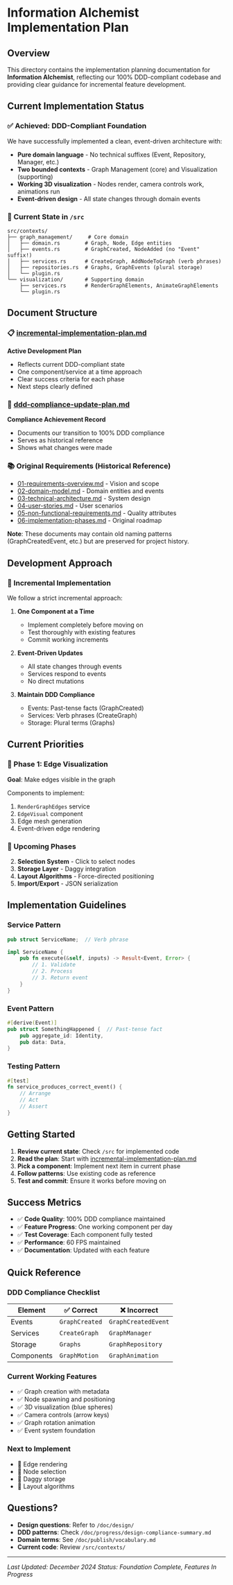 # Information Alchemist Implementation Plan

## Overview

This directory contains the implementation planning documentation for **Information Alchemist**, reflecting our 100% DDD-compliant codebase and providing clear guidance for incremental feature development.

## Current Implementation Status

### ✅ Achieved: DDD-Compliant Foundation

We have successfully implemented a clean, event-driven architecture with:
- **Pure domain language** - No technical suffixes (Event, Repository, Manager, etc.)
- **Two bounded contexts** - Graph Management (core) and Visualization (supporting)
- **Working 3D visualization** - Nodes render, camera controls work, animations run
- **Event-driven design** - All state changes through domain events

### 📍 Current State in `/src`

```
src/contexts/
├── graph_management/     # Core domain
│   ├── domain.rs        # Graph, Node, Edge entities
│   ├── events.rs        # GraphCreated, NodeAdded (no "Event" suffix!)
│   ├── services.rs      # CreateGraph, AddNodeToGraph (verb phrases)
│   ├── repositories.rs  # Graphs, GraphEvents (plural storage)
│   └── plugin.rs
└── visualization/       # Supporting domain
    ├── services.rs      # RenderGraphElements, AnimateGraphElements
    └── plugin.rs
```

## Document Structure

### 📋 [incremental-implementation-plan.md](incremental-implementation-plan.md)
**Active Development Plan**
- Reflects current DDD-compliant state
- One component/service at a time approach
- Clear success criteria for each phase
- Next steps clearly defined

### 🎯 [ddd-compliance-update-plan.md](ddd-compliance-update-plan.md)
**Compliance Achievement Record**
- Documents our transition to 100% DDD compliance
- Serves as historical reference
- Shows what changes were made

### 📚 Original Requirements (Historical Reference)
- [01-requirements-overview.md](01-requirements-overview.md) - Vision and scope
- [02-domain-model.md](02-domain-model.md) - Domain entities and events
- [03-technical-architecture.md](03-technical-architecture.md) - System design
- [04-user-stories.md](04-user-stories.md) - User scenarios
- [05-non-functional-requirements.md](05-non-functional-requirements.md) - Quality attributes
- [06-implementation-phases.md](06-implementation-phases.md) - Original roadmap

**Note**: These documents may contain old naming patterns (GraphCreatedEvent, etc.) but are preserved for project history.

## Development Approach

### 🔄 Incremental Implementation

We follow a strict incremental approach:

1. **One Component at a Time**
   - Implement completely before moving on
   - Test thoroughly with existing features
   - Commit working increments

2. **Event-Driven Updates**
   - All state changes through events
   - Services respond to events
   - No direct mutations

3. **Maintain DDD Compliance**
   - Events: Past-tense facts (GraphCreated)
   - Services: Verb phrases (CreateGraph)
   - Storage: Plural terms (Graphs)

## Current Priorities

### 🎯 Phase 1: Edge Visualization
**Goal**: Make edges visible in the graph

Components to implement:
1. `RenderGraphEdges` service
2. `EdgeVisual` component
3. Edge mesh generation
4. Event-driven edge rendering

### 📅 Upcoming Phases

2. **Selection System** - Click to select nodes
3. **Storage Layer** - Daggy integration
4. **Layout Algorithms** - Force-directed positioning
5. **Import/Export** - JSON serialization

## Implementation Guidelines

### Service Pattern
```rust
pub struct ServiceName;  // Verb phrase

impl ServiceName {
    pub fn execute(&self, inputs) -> Result<Event, Error> {
        // 1. Validate
        // 2. Process
        // 3. Return event
    }
}
```

### Event Pattern
```rust
#[derive(Event)]
pub struct SomethingHappened {  // Past-tense fact
    pub aggregate_id: Identity,
    pub data: Data,
}
```

### Testing Pattern
```rust
#[test]
fn service_produces_correct_event() {
    // Arrange
    // Act
    // Assert
}
```

## Getting Started

1. **Review current state**: Check `/src` for implemented code
2. **Read the plan**: Start with [incremental-implementation-plan.md](incremental-implementation-plan.md)
3. **Pick a component**: Implement next item in current phase
4. **Follow patterns**: Use existing code as reference
5. **Test and commit**: Ensure it works before moving on

## Success Metrics

- ✅ **Code Quality**: 100% DDD compliance maintained
- ✅ **Feature Progress**: One working component per day
- ✅ **Test Coverage**: Each component fully tested
- ✅ **Performance**: 60 FPS maintained
- ✅ **Documentation**: Updated with each feature

## Quick Reference

### DDD Compliance Checklist

| Element | ✅ Correct | ❌ Incorrect |
|---------|-----------|--------------|
| Events | `GraphCreated` | `GraphCreatedEvent` |
| Services | `CreateGraph` | `GraphManager` |
| Storage | `Graphs` | `GraphRepository` |
| Components | `GraphMotion` | `GraphAnimation` |

### Current Working Features

- ✅ Graph creation with metadata
- ✅ Node spawning and positioning
- ✅ 3D visualization (blue spheres)
- ✅ Camera controls (arrow keys)
- ✅ Graph rotation animation
- ✅ Event system foundation

### Next to Implement

- 🚧 Edge rendering
- 🚧 Node selection
- 🚧 Daggy storage
- 🚧 Layout algorithms

## Questions?

- **Design questions**: Refer to `/doc/design/`
- **DDD patterns**: Check `/doc/progress/design-compliance-summary.md`
- **Domain terms**: See `/doc/publish/vocabulary.md`
- **Current code**: Review `/src/contexts/`

---

*Last Updated: December 2024*
*Status: Foundation Complete, Features In Progress*
